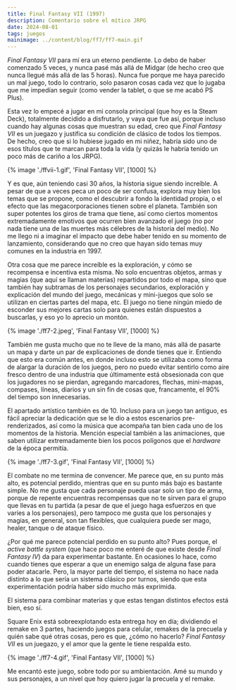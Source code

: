 ```yaml
---
title: Final Fantasy VII (1997)
description: Comentario sobre el mítico JRPG
date: 2024-08-01
tags: juegos
mainimage: ../content/blog/ff7/ff7-main.gif
---
```


*Final Fantasy VII* para mí era un eterno pendiente. Lo debo de haber comenzado 5 veces, y nunca pasé más allá de Midgar (de hecho creo que nunca llegué más allá de las 5 horas). Nunca fue porque me haya parecido un mal juego, todo lo contrario, solo pasaron cosas cada vez que lo jugaba que me impedían seguir (como vender la tablet, o que se me acabó PS Plus).

Esta vez lo empecé a jugar en mi consola principal (que hoy es la Steam Deck), totalmente decidido a disfrutarlo, y vaya que fue así, porque incluso cuando hay algunas cosas que muestran su edad, creo que *Final Fantasy VII* es un juegazo y justifica su condición de clásico de todos los tiempos. De hecho, creo que si lo hubiese jugado en mi niñez, habría sido uno de esos títulos que te marcan para toda la vida (y quizás le habría tenido un poco más de cariño a los JRPG).

{% image './ffvii-1.gif', 'Final Fantasy VII', [1000] %}

Y es que, aún teniendo casi 30 años, la historia sigue siendo increíble. A pesar de que a veces peca un poco de ser confusa, explora muy bien los temas que se propone, como el descubrir a fondo la identidad propia, o el efecto que las megacorporaciones tienen sobre el planeta. También son super potentes los giros de trama que tiene, así como ciertos momentos extremadamente emotivos que ocurren bien avanzado el juego (no por nada tiene una de las muertes más célebres de la historia del medio). No me llego ni a imaginar el impacto que debe haber tenido en su momento de lanzamiento, considerando que no creo que hayan sido temas muy comunes en la industria en 1997.

Otra cosa que me parece increíble es la exploración, y cómo se recompensa e incentiva esta misma. No solo encuentras objetos, armas y magias (que aquí se llaman materias) repartidos por todo el mapa, sino que también hay subtramas de los personajes secundarios, exploración y explicación del mundo del juego, mecánicas y mini-juegos que solo se utilizan en ciertas partes del mapa, etc. El juego no tiene ningún miedo de esconder sus mejores cartas solo para quienes están dispuestos a buscarlas, y eso yo lo aprecio un montón.

{% image './ff7-2.jpeg', 'Final Fantasy VII', [1000] %}

También me gusta mucho que no te lleve de la mano, más allá de pasarte un mapa y darte un par de explicaciones de donde tienes que ir. Entiendo que esto era común antes, en donde incluso esto se utilizaba como forma de alargar la duración de los juegos, pero no puedo evitar sentirlo como aire fresco dentro de una industria que últimamente está obsesionada con que los jugadores no se pierdan, agregando marcadores, flechas, mini-mapas, compases, líneas, diarios y un sin fin de cosas que, francamente, el 90% del tiempo son innecesarias.

El apartado artístico también es de 10. Incluso para un juego tan antiguo, es fácil apreciar la dedicación que se le dio a estos escenarios pre-renderizados, así como la música que acompaña tan bien cada uno de los momentos de la historia. Mención especial también a las animaciones, que saben utilizar extremadamente bien los pocos polígonos que el *hardware* de la época permitía.

{% image './ff7-3.gif', 'Final Fantasy VII', [1000] %}

El combate no me termina de convencer. Me parece que, en su punto más alto, es potencial perdido, mientras que en su punto más bajo es bastante simple. No me gusta que cada personaje pueda usar solo un tipo de arma, porque de repente encuentras recompensas que no te sirven para el grupo que llevas en tu partida (a pesar de que el juego haga esfuerzos en que varíes a los personajes), pero tampoco me gusta que los personajes y magias, en general, son tan flexibles, que cualquiera puede ser mago, healer, tanque o de ataque físico.

¿Por qué me parece potencial perdido en su punto alto? Pues porque, el *active battle system* (que hace poco me enteré de que existe desde *Final Fantasy IV*) da para experimentar bastante. En ocasiones lo hace, como cuando tienes que esperar a que un enemigo salga de alguna fase para poder atacarle. Pero, la mayor parte del tiempo, el sistema no hace nada distinto a lo que sería un sistema clásico por turnos, siendo que esta experimentación podría haber sido mucho más exprimida.

El sistema para combinar materias y que estas tengan distintos efectos está bien, eso sí.

Square Enix está sobreexplotando esta entrega hoy en día; dividiendo el remake en 3 partes, haciendo juegos para celular, remakes de la precuela y quién sabe qué otras cosas, pero es que, ¿cómo no hacerlo? *Final Fantasy VII* es un juegazo, y el amor que la gente le tiene respalda esto.

{% image './ff7-4.gif', 'Final Fantasy VII', [1000] %}

Me encantó este juego, sobre todo por su ambientación. Amé su mundo y sus personajes, a un nivel que hoy quiero jugar la precuela y el remake.
